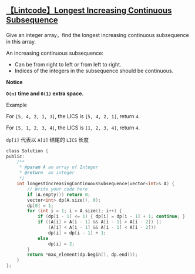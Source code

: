 ## [【Lintcode】Longest Increasing Continuous Subsequence](http://www.lintcode.com/en/problem/longest-increasing-continuous-subsequence/)

Give an integer array，find the longest increasing continuous subsequence in this array.

An increasing continuous subsequence:

- Can be from right to left or from left to right.
- Indices of the integers in the subsequence should be continuous.

**Notice**

**`O(n)` time and `O(1)` extra space.**

Example

For `[5, 4, 2, 1, 3]`, the LICS is `[5, 4, 2, 1]`, return `4`.

For `[5, 1, 2, 3, 4]`, the LICS is `[1, 2, 3, 4]`, return `4`.

`dp[i]` 代表以 `A[i]` 结尾的 `LICS` 长度

```c
class Solution {
public:
    /**
     * @param A an array of Integer
     * @return  an integer
     */
    int longestIncreasingContinuousSubsequence(vector<int>& A) {
        // Write your code here
        if (A.empty()) return 0;
        vector<int> dp(A.size(), 0);
        dp[0] = 1;
        for (int i = 1; i < A.size(); i++) {
            if (dp[i - 1] <= 1) { dp[i] = dp[i - 1] + 1; continue; }
            if ((A[i] > A[i - 1] && A[i - 1] > A[i - 2]) ||
                (A[i] < A[i - 1] && A[i - 1] < A[i - 2]))
                dp[i] = dp[i - 1] + 1;
            else
                dp[i] = 2;
        }
        return *max_element(dp.begin(), dp.end());
    }
};
```
